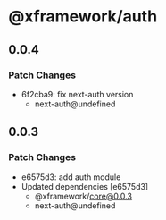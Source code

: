 # @xframework/auth

## 0.0.4

### Patch Changes

- 6f2cba9: fix next-auth version
  - next-auth@undefined

## 0.0.3

### Patch Changes

- e6575d3: add auth module
- Updated dependencies [e6575d3]
  - @xframework/core@0.0.3
  - next-auth@undefined
